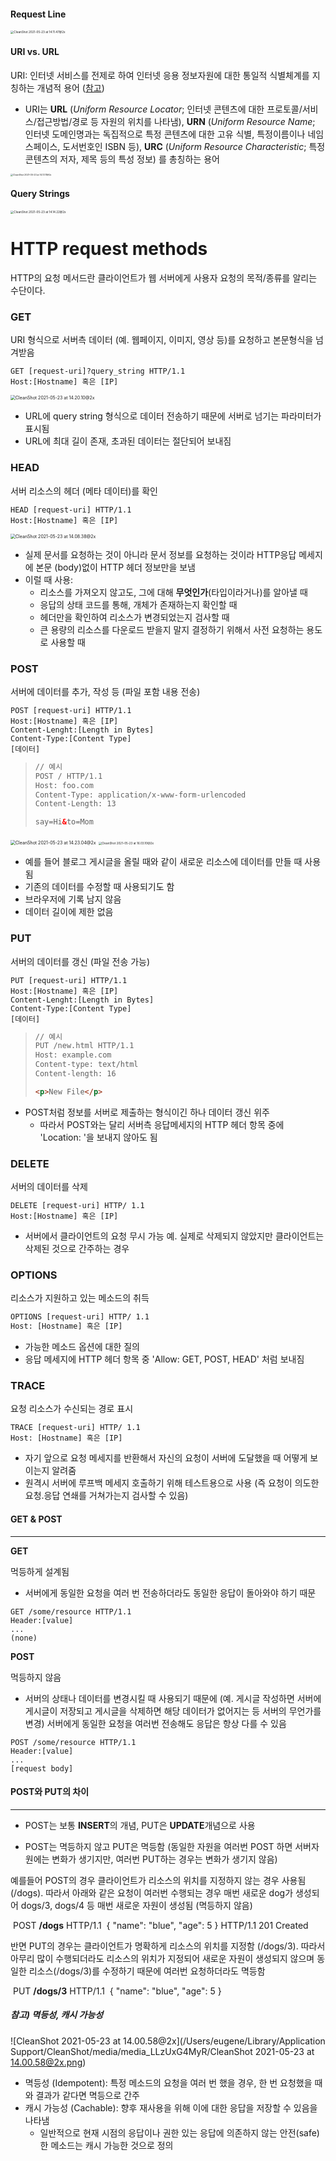 

#### Request Line

<img src="/Users/eugene/Library/Application Support/CleanShot/media/media_G308xZBor8/CleanShot 2021-05-23 at 14.11.47@2x.png" alt="CleanShot 2021-05-23 at 14.11.47@2x" style="zoom:33%;" />



#### URI vs. URL

URI: 인터넷 서비스를 전제로 하여 인터넷 응용 정보자원에 대한 통일적 식별체계를 지칭하는 개념적 용어 ([참고](http://www.ktword.co.kr/abbr_view.php?nav=&m_temp1=2340&id=637))

* URI는 **URL** (*Uniform Resource Locator*; 인터넷 콘텐츠에 대한 프로토콜/서비스/접근방법/경로 등 자원의 위치를 나타냄), **URN** (*Uniform Resource Name*; 인터넷 도메인명과는 독집적으로 특정 콘텐츠에 대한 고유 식별, 특정이름이나 네임스페이스, 도서번호인 ISBN 등), **URC** (*Uniform Resource Characteristic*; 특정 콘텐츠의 저자, 제목 등의 특성 정보) 를 총칭하는 용어

<img src="/Users/eugene/Library/Application Support/CleanShot/media/media_ANRUs1DxPD/CleanShot 2021-05-23 at 14.13.11@2x.png" alt="CleanShot 2021-05-23 at 14.13.11@2x" style="zoom: 25%;" />



#### Query Strings

<img src="/Users/eugene/Library/Application Support/CleanShot/media/media_TyGjhpCo3g/CleanShot 2021-05-23 at 14.14.22@2x.png" alt="CleanShot 2021-05-23 at 14.14.22@2x" style="zoom:33%;" />





# HTTP request methods

HTTP의 요청 메서드란 클라이언트가 웹 서버에게 사용자 요청의 목적/종류를 알리는 수단이다.

### GET

URI 형식으로 서버측 데이터 (예. 웹페이지, 이미지, 영상 등)를 요청하고 본문형식을 넘겨받음

```
GET [request-uri]?query_string HTTP/1.1
Host:[Hostname] 혹은 [IP]
```



<img src="/Users/eugene/Library/Application Support/CleanShot/media/media_l8mwIoCia9/CleanShot 2021-05-23 at 14.20.10@2x.png" alt="CleanShot 2021-05-23 at 14.20.10@2x" style="zoom:50%;" />

* URL에 query string 형식으로 데이터 전송하기 때문에 서버로 넘기는 파라미터가 표시됨
* URL에 최대 길이 존재, 초과된 데이터는 절단되어 보내짐



### HEAD

서버 리소스의 헤더 (메타 데이터)를 확인

```
HEAD [request-uri] HTTP/1.1
Host:[Hostname] 혹은 [IP]
```



<img src="/Users/eugene/Library/Application Support/CleanShot/media/media_Xq52Oirg4y/CleanShot 2021-05-23 at 14.08.38@2x.png" alt="CleanShot 2021-05-23 at 14.08.38@2x" style="zoom:50%;" />

* 실제 문서를 요청하는 것이 아니라 문서 정보를 요청하는 것이라 HTTP응답 메세지에 본문 (body)없이 HTTP 헤더 정보만을 보냄
* 이럴 때 사용:
  * 리소스를 가져오지 않고도, 그에 대해 **무엇인가**(타입이라거나)를 알아낼 때
  * 응답의 상태 코드를 통해, 개체가 존재하는지 확인할 때
  * 헤더만을 확인하여 리소스가 변경되었는지 검사할 때
  * 큰 용량의 리소스를 다운로드 받을지 말지 결정하기 위해서 사전 요청하는 용도로 사용할 때



### POST

서버에 데이터를 추가, 작성 등 (파일 포함 내용 전송)

```
POST [request-uri] HTTP/1.1
Host:[Hostname] 혹은 [IP]
Content-Lenght:[Length in Bytes]
Content-Type:[Content Type]
[데이터] 
```

> ```html
> // 예시
> POST / HTTP/1.1
> Host: foo.com
> Content-Type: application/x-www-form-urlencoded
> Content-Length: 13
> 
> say=Hi&to=Mom
> ```

<img src="/Users/eugene/Library/Application Support/CleanShot/media/media_nn9ACHEEle/CleanShot 2021-05-23 at 14.23.04@2x.png" alt="CleanShot 2021-05-23 at 14.23.04@2x" style="zoom:50%;" />

<img src="/Users/eugene/Library/Application Support/CleanShot/media/media_DLSecAizt0/CleanShot 2021-05-23 at 16.03.10@2x.png" alt="CleanShot 2021-05-23 at 16.03.10@2x" style="zoom: 33%;" />



* 예를 들어 블로그 게시글을 올릴 때와 같이 새로운 리소스에 데이터를 만들 때 사용됨
* 기존의 데이터를 수정할 때 사용되기도 함
* 브라우저에 기록 남지 않음
* 데이터 길이에 제한 없음



### PUT

서버의 데이터를 갱신 (파일 전송 가능)

```
PUT [request-uri] HTTP/1.1
Host:[Hostname] 혹은 [IP]
Content-Lenght:[Length in Bytes]
Content-Type:[Content Type]
[데이터] 
```

> ```html
> // 예시
> PUT /new.html HTTP/1.1
> Host: example.com
> Content-type: text/html
> Content-length: 16
> 
> <p>New File</p>
> ```

* POST처럼 정보를 서버로 제출하는 형식이긴 하나 데이터 갱신 위주
  	- 따라서 POST와는 달리 서버측 응답메세지의 HTTP 헤더 항목 중에 'Location: '을 보내지 않아도 됨



### DELETE

서버의 데이터를 삭제

```
DELETE [request-uri] HTTP/ 1.1
Host:[Hostname] 혹은 [IP]
```

* 서버에서 클라이언트의 요청 무시 가능
  예. 실제로 삭제되지 않았지만 클라이언트는 삭제된 것으로 간주하는 경우



### OPTIONS

리소스가 지원하고 있는 메소드의 취득

```html
OPTIONS [request-uri] HTTP/ 1.1
Host: [Hostname] 혹은 [IP]
```

* 가능한 메소드 옵션에 대한 질의
* 응답 메세지에 HTTP 헤더 항목 중 'Allow: GET, POST, HEAD' 처럼 보내짐



### TRACE

요청 리소스가 수신되는 경로 표시

```
TRACE [request-uri] HTTP/ 1.1
Host: [Hostname] 혹은 [IP]
```

* 자기 앞으로 요청 메세지를 반환해서 자신의 요청이 서버에 도달했을 때 어떻게 보이는지 알려줌
* 원격시 서버에 루프백 메세지 호출하기 위해 테스트용으로 사용 (즉 요청이 의도한 요청.응답 연쇄를 거쳐가는지 검사할 수 있음)



#### GET & POST

---

**GET**

먹등하게 설계됨

* 서버에게 동일한 요청을 여러 번 전송하더라도 동일한 응답이 돌아와야 하기 때문

```
GET /some/resource HTTP/1.1
Header:[value]
...
(none)	
```

**POST**

먹등하지 않음

* 서버의 상태나 데이터를 변경시킬 때 사용되기 때문에 (예. 게시글 작성하면 서버에 게시글이 저장되고 게시글을 삭제하면 해당 데이터가 없어지는 등 서버의 무언가를 변경) 서버에게 동일한 요청을 여러번 전송해도 응답은 항상 다를 수 있음

```
POST /some/resource HTTP/1.1
Header:[value]
...
[request body]
```



#### POST와 PUT의 차이

---

* POST는 보통 **INSERT**의 개념, PUT은 **UPDATE**개념으로 사용

* POST는 멱등하지 않고 PUT은 멱등함 (동일한 자원을 여러번 POST 하면 서버자원에는 변화가 생기지만, 여러번 PUT하는 경우는 변화가 생기지 않음)

예를들어 POST의 경우 클라이언트가 리소스의 위치를 지정하지 않는 경우 사용됨 (/dogs). 따라서 아래와 같은 요청이 여러번 수행되는 경우 매번 새로운 dog가 생성되어 dogs/3, dogs/4 등 매번 새로운 자원이 생성됨 (멱등하지 않음)

​			POST **/dogs** HTTP/1.1
​			{ "name": "blue", "age": 5 }
​			HTTP/1.1 201 Created

반면 PUT의 경우는 클라이언트가 명확하게 리소스의 위치를 지정함 (/dogs/3). 따라서 아무리 많이 수행되더라도 리소스의 위치가 지정되어 새로운 자원이 생성되지 않으며 동일한 리소스(/dogs/3)를 수정하기 때문에 여러번 요청하더라도 멱등함

​			PUT **/dogs/3** HTTP/1.1
​			{ "name": "blue", "age": 5 }



##### 	참고) 멱등성, 캐시 가능성

![CleanShot 2021-05-23 at 14.00.58@2x](/Users/eugene/Library/Application Support/CleanShot/media/media_LLzUxG4MyR/CleanShot 2021-05-23 at 14.00.58@2x.png)

* 멱등성 (Idempotent): 특정 메소드의 요청을 여러 번 했을 경우, 한 번 요청했을 때와 결과가 같다면 멱등으로 간주
* 캐시 가능성 (Cachable): 향후 재사용을 위해 이에 대한 응답을 저장할 수 있음을 나타냄
  * 일반적으로 현재 시점의 응답이나 권한 있는 응답에 의존하지 않는 안전(safe)한 메소드는 캐시 가능한 것으로 정의

